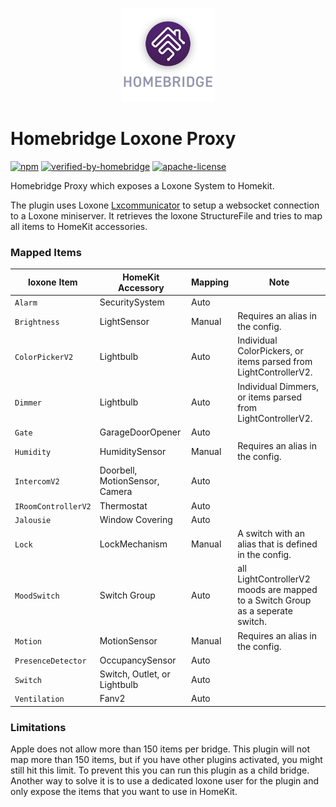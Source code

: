 
<p align="center">

<img src="https://github.com/homebridge/branding/raw/master/logos/homebridge-wordmark-logo-vertical.png" width="150">

</p>


# Homebridge Loxone Proxy 

[![npm](https://badgen.net/npm/v/homebridge-loxone-proxy)](https://npmjs.com/package/homebridge-loxone-proxy)
[![verified-by-homebridge](https://badgen.net/badge/homebridge/verified/purple)](https://github.com/homebridge/homebridge/wiki/Verified-Plugins)
[![apache-license](https://badgen.net/npm/license/homebridge-loxone-proxy)](https://github.com/0x5e/homebridge-loxone-proxy/blob/main/LICENSE)

Homebridge Proxy which exposes a Loxone System to Homekit.

The plugin uses Loxone [Lxcommunicator](https://github.com/Loxone/lxcommunicator) to setup a websocket connection to a Loxone miniserver.
It retrieves the loxone StructureFile and tries to map all items to HomeKit accessories.

### Mapped Items

|loxone Item |HomeKit Accessory |Mapping |Note
|--- |--- |--- |--- |
| `Alarm` | SecuritySystem | Auto
|`Brightness` | LightSensor | Manual | Requires an alias in the config.
| `ColorPickerV2` | Lightbulb | Auto | Individual ColorPickers, or items parsed from LightControllerV2.
| `Dimmer` | Lightbulb | Auto | Individual Dimmers, or items parsed from LightControllerV2.
|`Gate` | GarageDoorOpener | Auto
|`Humidity` | HumiditySensor | Manual | Requires an alias in the config.
|`IntercomV2` | Doorbell, MotionSensor, Camera | Auto
|`IRoomControllerV2` | Thermostat | Auto
|`Jalousie` | Window Covering | Auto
|`Lock` | LockMechanism | Manual | A switch with an alias that is defined in the config.
|`MoodSwitch` | Switch Group | Auto | all LightControllerV2 moods are mapped to a Switch Group as a seperate switch.
|`Motion` | MotionSensor | Manual | Requires an alias in the config.
|`PresenceDetector` | OccupancySensor | Auto
|`Switch` | Switch, Outlet, or Lightbulb | Auto
|`Ventilation` | Fanv2 | Auto

### Limitations

Apple does not allow more than 150 items per bridge. This plugin will not map more than 150 items, but if you have other plugins activated, you might still hit this limit. To prevent this you can run this plugin as a child bridge. Another way to solve it is to use a dedicated loxone user for the plugin and only expose the items that you want to use in HomeKit.
